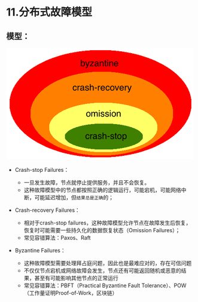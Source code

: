 # 11.分布式故障模型

## 模型：
![Img](attachments/12.分布式故障模型/57f071d83d6d9a489a28bf97c415e1aa_MD5.png)

* Crash-stop Failures：
    * 一旦发生故障，节点就停止提供服务，并且不会恢复。
    * 这种故障模型中的节点都按照正确的逻辑运行，可能宕机，可能网络中断，可能延迟增加，但`结果总是正确`的；

* Crash-recovery Failures：
    * 相对于crash-stop failures，这种故障模型允许节点在故障发生后恢复，恢复时可能需要一些持久化的数据恢复状态（Omission Failures）；
    * 常见容错算法：Paxos、Raft

* Byzantine Failures：
    * 这种故障模型需要处理拜占庭问题，因此也是最难应对的，存在可信问题
    * 不仅仅节点宕机或网络故障会发生，节点还有可能返回随机或恶意的结果，甚至有可能影响其他节点的正常运行
    * 常见容错算法：PBFT（Practical Byzantine Fault Tolerance）、POW（工作量证明Proof-of-Work，区块链）